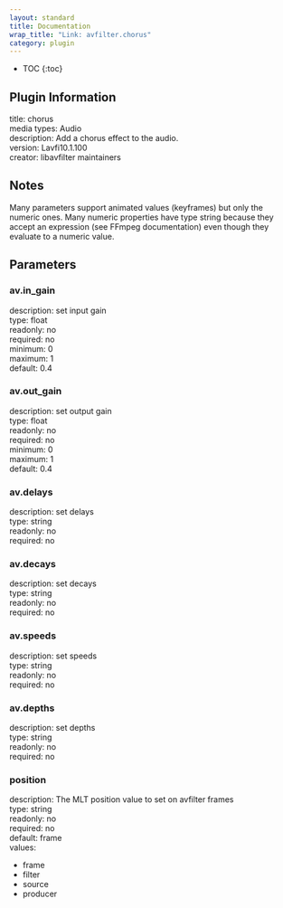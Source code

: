 ```yaml
---
layout: standard
title: Documentation
wrap_title: "Link: avfilter.chorus"
category: plugin
---
```

* TOC
{:toc}

## Plugin Information

title: chorus  
media types:
Audio  
description: Add a chorus effect to the audio.  
version: Lavfi10.1.100  
creator: libavfilter maintainers  

## Notes

Many parameters support animated values (keyframes) but only the numeric ones. Many numeric properties have type string because they accept an expression (see FFmpeg documentation) even though they evaluate to a numeric value.

## Parameters

### av.in_gain

  
description:
set input gain  
type: float  
readonly: no  
required: no  
minimum: 0  
maximum: 1  
default: 0.4  

### av.out_gain

  
description:
set output gain  
type: float  
readonly: no  
required: no  
minimum: 0  
maximum: 1  
default: 0.4  

### av.delays

  
description:
set delays  
type: string  
readonly: no  
required: no  

### av.decays

  
description:
set decays  
type: string  
readonly: no  
required: no  

### av.speeds

  
description:
set speeds  
type: string  
readonly: no  
required: no  

### av.depths

  
description:
set depths  
type: string  
readonly: no  
required: no  

### position

  
description:
The MLT position value to set on avfilter frames  
type: string  
readonly: no  
required: no  
default: frame  
values:  

* frame
* filter
* source
* producer

